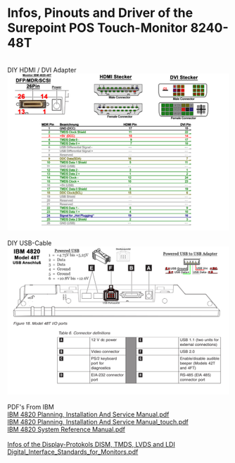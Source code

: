 # Infos, Pinouts and Driver of the Surepoint POS Touch-Monitor 8240-48T
<br>
DIY HDMI / DVI Adapter<br>
<img src="MDR-HDMI-DVI-Adapter.jpg"><br>
<br>
DIY USB-Cable<br>
<img src="4820-48T_USB_Anschluss.jpg"><br>
<br>
PDF's From IBM<br>
<a href="IBM 4820 Planning%2C Installation And Service Manual.pdf">IBM 4820 Planning, Installation And Service Manual.pdf</a><br>
<a href="IBM 4820 Planning%2C Installation And Service Manual_touch.pdf">IBM 4820 Planning, Installation And Service Manual_touch.pdf</a><br>
<a href="IBM 4820 System Reference Manual.pdf">IBM 4820 System Reference Manual.pdf</b><br>
<br>
Infos of the Display-Protokols DISM, TMDS, LVDS and LDI<br>
<a href="Digital_Interface_Standards_for_Monitors.pdf">Digital_Interface_Standards_for_Monitors.pdf</a><br>

